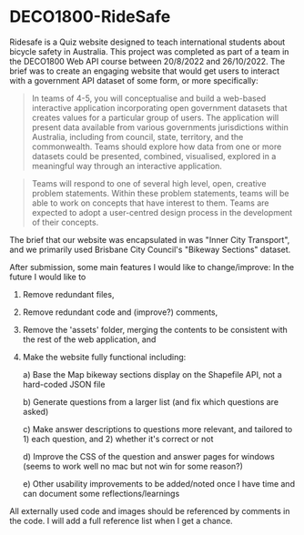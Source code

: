 # DECO1800-RideSafe
Ridesafe is a Quiz website designed to teach international students about bicycle safety in Australia.
This project was completed as part of a team in the DECO1800 Web API course between 20/8/2022 and 26/10/2022.
The brief was to create an engaging website that would get users to interact with a government API dataset of some form, or more specifically:
>In teams of 4-5, you will conceptualise and build a web-based interactive application incorporating open government datasets that creates values for a particular group of users. The application will present data available from various governments jurisdictions within Australia, including from council, state, territory, and the commonwealth. Teams should explore how data from one or more datasets could be presented, combined, visualised, explored in a meaningful way through an interactive
application.

>Teams will respond to one of several high level, open, creative problem statements. Within these problem statements, teams will be able to work on concepts that have interest to them. Teams are expected to adopt a user-centred design process in the development of their concepts.

The brief that our website was encapsulated in was "Inner City Transport", and we primarily used Brisbane City Council's "Bikeway Sections" dataset.

After submission, some main features I would like to change/improve:
In the future I would like to
1) Remove redundant files,
2) Remove redundant code and (improve?) comments,
3) Remove the 'assets' folder, merging the contents to be consistent with the rest of the web application, and
4) Make the website fully functional including:

    a) Base the Map bikeway sections display on the Shapefile API, not a hard-coded JSON file
    
    b) Generate questions from a larger list (and fix which questions are asked)
    
    c) Make answer descriptions to questions more relevant, and tailored to 1) each question, and 2) whether it's correct or not
    
    d) Improve the CSS of the question and answer pages for windows (seems to work well no mac but not win for some reason?)
    
    e) Other usability improvements to be added/noted once I have time and can document some reflections/learnings
    
All externally used code and images should be referenced by comments in the code. I will add a full reference list when I get a chance.
